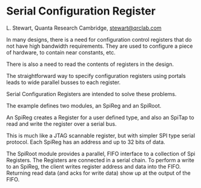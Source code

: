 # Serial Configuration Register

L. Stewart, Quanta Research Cambridge, stewart@qrclab.com

In many designs, there is a need for configuration control registers
that do not have high bandwidth requirements. They are used to configure
a piece of hardware, to contain near constants, etc.

There is also a need to read the contents of registers in the design.

The straightforward way to specify configuration registers using
portals leads to wide parallel busses to each register.

Serial Configuration Registers are intended to solve these problems.

The example defines two modules, an SpiReg and an SpiRoot.

An SpiReg creates a Register for a user defined type, and also
an SpiTap to read and write the register over a serial bus.

This is much like a JTAG scannable register, but with simpler SPI type
serial protocol.  Each SpiReg has an address and up to 32 bits of data.

The SpiRoot module provides a parallel, FIFO interface to a collection
of Spi Registers.  The Registers are connected in a serial chain. To
perform a write to an SpiReg, the client writes register address and data
into the FIFO.  Returning read data (and acks for write data) show
up at the output of the FIFO.

